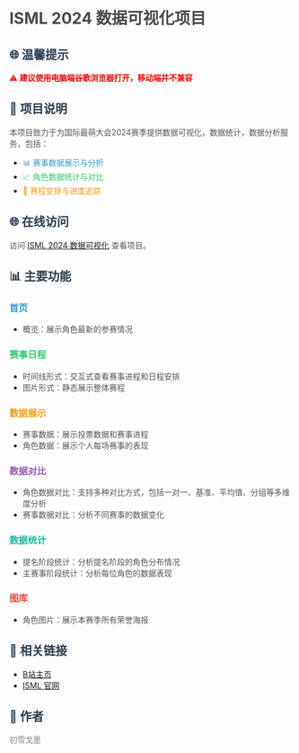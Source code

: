 # <span style="color:#4a4a4a;">ISML 2024 数据可视化项目</span>

## <span style="color:#2c3e50;">🌐 温馨提示</span>
<span style="color:red;">⚠️ **建议使用电脑端谷歌浏览器打开，移动端并不兼容**</span>

## <span style="color:#2c3e50;">📖 项目说明</span>
<span style="color:#555;">本项目致力于为国际最萌大会2024赛季提供数据可视化，数据统计，数据分析服务，包括：</span>
- <span style="color:#3498db;">📊 赛事数据展示与分析</span>
- <span style="color:#2ecc71;">📈 角色数据统计与对比</span>
- <span style="color:#f39c12;">📅 赛程安排与进度追踪</span>

## <span style="color:#2c3e50;">🌐 在线访问</span>
<span style="color:#555;">访问 [ISML 2024 数据可视化](https://hatsusumi.github.io/ISML-2024/) 查看项目。</span>

## <span style="color:#2c3e50;">📊 主要功能</span>

### <span style="color:#3498db;">首页</span>
- <span style="color:#555;">概览：展示角色最新的参赛情况</span>

### <span style="color:#2ecc71;">赛事日程</span>
- <span style="color:#555;">时间线形式：交互式查看赛事进程和日程安排</span>
- <span style="color:#555;">图片形式：静态展示整体赛程</span>

### <span style="color:#f39c12;">数据展示</span>
- <span style="color:#555;">赛事数据：展示投票数据和赛事进程</span>
- <span style="color:#555;">角色数据：展示个人每场赛事的表现</span>

### <span style="color:#9b59b6;">数据对比</span>
- <span style="color:#555;">角色数据对比：支持多种对比方式，包括一对一、基准、平均值、分组等多维度分析</span>
- <span style="color:#555;">赛事数据对比：分析不同赛事的数据变化</span>

### <span style="color:#1abc9c;">数据统计</span>
- <span style="color:#555;">提名阶段统计：分析提名阶段的角色分布情况</span>
- <span style="color:#555;">主赛事阶段统计：分析每位角色的数据表现</span>

### <span style="color:#e74c3c;">图库</span>
- <span style="color:#555;">角色图片：展示本赛季所有荣誉海报</span>

## <span style="color:#2c3e50;">🔗 相关链接</span>
- <span style="color:#555;">[B站主页](https://b23.tv/KBky1wX)</span>
- <span style="color:#555;">[ISML 官网](https://www.internationalsaimoe.com/)</span>

## <span style="color:#2c3e50;">👤 作者</span>
<span style="color:#7f8c8d;">初雪戈墨</span>
